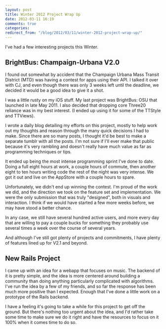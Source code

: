 ```yaml
---
layout: post
title: Winter 2012 Project Wrap Up
date: 2012-03-11 16:19
comments: true
categories: 
redirect_from: "/blog/2012/03/11/winter-2012-project-wrap-up/"
---
```


I've had a few interesting projects this Winter.

## BrightBus: Champaign-Urbana V2.0

I found out somewhat by accident that the Champaign Urbana Mass Transit District (MTD) was having a contest for apps using their API. I talked it over with CJ, and even though there was only 3 weeks left until the deadline, we decided it would be a good idea to give it a shot.

I was a little rusty on my iOS stuff. My last project was BrightBus: OSU that launched in late May 2011. I also decided that dropping core Three20 reliance was in my best interest. (I ended up using it for some of the TTStyle and TTViews).

I wrote a daily blog detailing my efforts on this project, mostly to help work out my thoughts and reason through the many quick decisions I had to make. Since there are so many posts, I thought it'd be best to make a separate tumblr with all the posts. I'm not sure if I'll ever make that public because it's very rambling and doesn't really have much value as far as programming techniques or tips.

It ended up being the most intense programming sprint I've done to date. Doing a full eight hours at work, a couple hours of commute, then another eight to ten hours writing code the rest of the night was very intense. We got it out and live on the AppStore with a couple hours to spare.

Unfortunately, we didn't end up winning the contest. I'm proud of the work we did, and the direction we took on the feature set and implementation. We were the only submission that was truly "designed", both in visuals and interaction. I think if we would have started a few more weeks before, we may have stood a better chance.

In any case, we still have several hundred active users, and more every day that are willing to pay a couple bucks for something they probably use several times a week over the course of several years.

And although I've still got plenty of projects and commitments, I have plenty of features lined up for V2.1 and beyond.

## New Rails Project

I came up with an idea for a webapp that focuses on music. The backend of it is pretty simple, and the idea is more centered around building a community than doing anything particularly complicated with algorithms. I've run the idea by a few of my friends, and so far the response has been much more positive than I expected. Enough that I've done a little work on a prototype of the Rails backend.

I have a feeling it's going to take a while for this project to get off the ground. But there's nothing too urgent about the idea, and I'd rather take some time to make sure we do it right and have the resources to focus on it 100% when it comes time to do so.